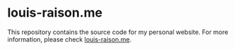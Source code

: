 # louis-raison.me

This repository contains the source code for my personal website. For more information, please check [louis-raison.me](https://louis-raison.me).
